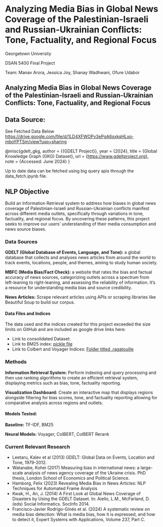 # Analyzing Media Bias in Global News Coverage of the Palestinian-Israeli and Russian-Ukrainian Conflicts: Tone, Factuality, and Regional Focus

Georgetown University

DSAN 5400 Final Project

Team: Manav Arora, Jessica Joy, Shanay Wadhwani, Ofure Udabor

## Analyzing Media Bias in Global News Coverage of the Palestinian-Israeli and Russian-Ukrainian Conflicts: Tone, Factuality, and Regional Focus



## Data Source: 

See Fetched Data Below
https://drive.google.com/file/d/1LD4XFWOPv3ePgA6sxkqHLxq-mboYPTSm/view?usp=sharing

@misc{gdelt_gkg,
  author = {{GDELT Project}},
  year = {2024},
  title = {Global Knowledge Graph (GKG) Dataset},
  url = {https://www.gdeltproject.org},
  note = {Accessed: June 2024}
}

Up to date data can be fetched using big query apis through the data_fetch.ipynb file.


## NLP Objective

Build an Information Retrieval system to address how biases in global news coverage of Palestinian-Israeli and Russian-Ukrainian conflicts manifest across different media outlets, specifically through variations in tone, factuality, and regional focus. By uncovering these patterns, this project seeks to improve our users’ understanding of their media consumption and news source biases.

### Data Sources

**GDELT (Global Database of Events, Language, and Tone):** a global database that collects and analyses news articles from around the world to track events, locations, people, and themes, aiming to study human society.

**MBFC (Media Bias/Fact Check):** a website that rates the bias and factual accuracy of news sources, categorizing outlets across a spectrum from left-leaning to right-leaning, and assessing the reliability of information. It’s a resource for understanding media bias and source credibility.

**News Articles:** Scrape relevant articles using APIs or scraping libraries like Beautiful Soup to build our corpus.

#### Data Files and Indices
The data used and the indices created for this project exceeded the size limits on GitHub and are included as google drive links here:
- Link to consolidated Dataset:
- Link to BM25 index: [pickle file](https://drive.google.com/file/d/1-yNSzuZtZwlhwia3X5Seu1scwPmjbve3/view?usp=sharing)
- Link to Colbert and Voyager Indices: [Folder titled .ragatouille](https://drive.google.com/drive/folders/11g6RW9nKCl7SJ_niU_pYIIq7oLcQwxRi?usp=sharing)

### Methods

**Information Retrieval System:** Perform indexing and query processing and then use ranking algorithms to create an efficient retrieval system, displaying metrics such as bias, tone, factuality reporting.

**Visualization Dashboard:** Create an interactive map that displays regions alongside filtering for bias scores, tone, and factuality reporting allowing for comparative analysis across regions and outlets.

#### Models Tested:

**Baseline:** TF-IDF, BM25

**Neural Models:** Voyager, ColBERT, ColBERT Rerank

### Current Relevant Research

* Leetaru, Kalev et al (2013) GDELT: Global Data on Events, Location and Tone, 1979-2012.
* Watanabe, Kohei (2017) Measuring bias in international news: a large-scale analysis of news agency coverage of the Ukraine crisis. PhD thesis, London School of Economics and Political Science.	
* Hamborg, Felix (2023) Revealing Media Bias in News Articles: NLP Techniques for Automated Frame Analysis
* Kwak, H., An, J. (2014) A First Look at Global News Coverage of Disasters by Using the GDELT Dataset. In: Aiello, L.M., McFarland, D. (eds) Social Informatics. SocInfo 2014.
* Francisco-Javier Rodrigo-Ginés et al. (2024) A systematic review on media bias detection: What is media bias, how it is expressed, and how to detect it, Expert Systems with Applications, Volume 237, Part C. 


